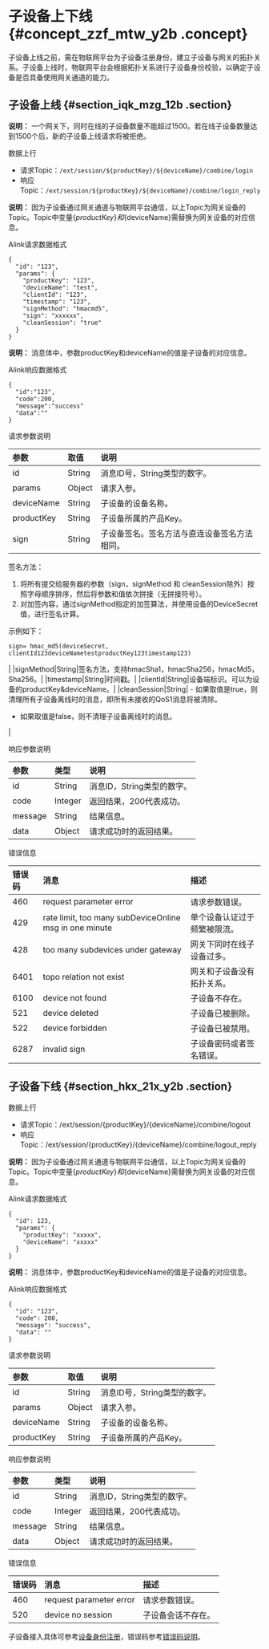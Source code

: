 # 子设备上下线 {#concept_zzf_mtw_y2b .concept}

子设备上线之前，需在物联网平台为子设备注册身份，建立子设备与网关的拓扑关系。子设备上线时，物联网平台会根据拓扑关系进行子设备身份校验，以确定子设备是否具备使用网关通道的能力。

## 子设备上线 {#section_iqk_mzg_12b .section}

**说明：** 一个网关下，同时在线的子设备数量不能超过1500。若在线子设备数量达到1500个后，新的子设备上线请求将被拒绝。

数据上行

-   请求Topic：`/ext/session/${productKey}/${deviceName}/combine/login`
-   响应Topic：`/ext/session/${productKey}/${deviceName}/combine/login_reply`

**说明：** 因为子设备通过网关通道与物联网平台通信，以上Topic为网关设备的Topic。Topic中变量$\{productKey\}和$\{deviceName\}需替换为网关设备的对应信息。

Alink请求数据格式

```
{
  "id": "123",
  "params": {
    "productKey": "123",
    "deviceName": "test",
    "clientId": "123",
    "timestamp": "123",
    "signMethod": "hmacmd5",
    "sign": "xxxxxx",
    "cleanSession": "true"
  }
}
```

**说明：** 消息体中，参数productKey和deviceName的值是子设备的对应信息。

Alink响应数据格式

```
{
  "id":"123",
  "code":200,
  "message":"success"
  "data":""
}
```

请求参数说明

|参数|取值|说明|
|:-|:-|:-|
|id|String|消息ID号，String类型的数字。|
|params|Object|请求入参。|
|deviceName|String|子设备的设备名称。|
|productKey|String|子设备所属的产品Key。|
|sign|String| 子设备签名。签名方法与直连设备签名方法相同。

 签名方法：

 1.  将所有提交给服务器的参数（sign，signMethod 和 cleanSession除外）按照字母顺序排序，然后将参数和值依次拼接（无拼接符号）。
2.  对加签内容，通过signMethod指定的加签算法，并使用设备的DeviceSecret值，进行签名计算。

 示例如下：

 ```
sign= hmac_md5(deviceSecret, clientId123deviceNametestproductKey123timestamp123)
```

 |
|signMethod|String|签名方法，支持hmacSha1，hmacSha256，hmacMd5，Sha256。|
|timestamp|String|时间戳。|
|clientId|String|设备端标识。可以为设备的productKey&deviceName。|
|cleanSession|String| -   如果取值是true，则清理所有子设备离线时的消息，即所有未接收的QoS1消息将被清除。
-   如果取值是false，则不清理子设备离线时的消息。

 |

响应参数说明

|参数|类型|说明|
|:-|:-|:-|
|id|String|消息ID，String类型的数字。|
|code|Integer|返回结果，200代表成功。|
|message|String|结果信息。|
|data|Object|请求成功时的返回结果。|

错误信息

|错误码|消息|描述|
|:--|:-|:-|
|460|request parameter error|请求参数错误。|
|429|rate limit, too many subDeviceOnline msg in one minute|单个设备认证过于频繁被限流。|
|428|too many subdevices under gateway|网关下同时在线子设备过多。|
|6401|topo relation not exist|网关和子设备没有拓扑关系。|
|6100|device not found|子设备不存在。|
|521|device deleted|子设备已被删除。|
|522|device forbidden|子设备已被禁用。|
|6287|invalid sign|子设备密码或者签名错误。|

## 子设备下线 {#section_hkx_21x_y2b .section}

数据上行

-   请求Topic：/ext/session/\{productKey\}/\{deviceName\}/combine/logout
-   响应Topic：/ext/session/\{productKey\}/\{deviceName\}/combine/logout\_reply

**说明：** 因为子设备通过网关通道与物联网平台通信，以上Topic为网关设备的Topic。Topic中变量$\{productKey\}和$\{deviceName\}需替换为网关设备的对应信息。

Alink请求数据格式

```
{
  "id": 123,
  "params": {
    "productKey": "xxxxx",
    "deviceName": "xxxxx"
  }
}
```

**说明：** 消息体中，参数productKey和deviceName的值是子设备的对应信息。

Alink响应数据格式

```
{
  "id": "123",
  "code": 200,
  "message": "success",
  "data": ""
}
```

请求参数说明

|参数|取值|说明|
|:-|:-|:-|
|id|String|消息ID号，String类型的数字。|
|params|Object|请求入参。|
|deviceName|String|子设备的设备名称。|
|productKey|String|子设备所属的产品Key。|

响应参数说明

|参数|类型|说明|
|:-|:-|:-|
|id|String|消息ID，String类型的数字。|
|code|Integer|返回结果，200代表成功。|
|message|String|结果信息。|
|data|Object|请求成功时的返回结果。|

错误信息

|错误码|消息|描述|
|:--|:-|:-|
|460|request parameter error|请求参数错误。|
|520|device no session|子设备会话不存在。|

子设备接入具体可参考[设备身份注册](intl.zh-CN/设备端开发指南/基于Alink协议开发/设备身份注册.md#)，错误码参考[错误码说明](../../../../../intl.zh-CN/设备端开发指南/子设备开发错误码.md#)。

